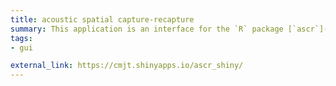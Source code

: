 ```yaml
---
title: acoustic spatial capture-recapture
summary: This application is an interface for the `R` package [`ascr`](https://github.com/b-steve/ascr), which provides software implementation for the fitting of spatial capture-recapture models for acoustic data.
tags:
- gui

external_link: https://cmjt.shinyapps.io/ascr_shiny/
---
```

